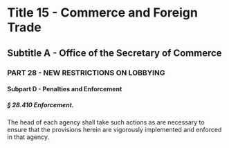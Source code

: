 
# Title 15 - Commerce and Foreign Trade
## Subtitle A - Office of the Secretary of Commerce
### PART 28 - NEW RESTRICTIONS ON LOBBYING
#### Subpart D - Penalties and Enforcement
##### § 28.410 Enforcement.

The head of each agency shall take such actions as are necessary to ensure that the provisions herein are vigorously implemented and enforced in that agency.
